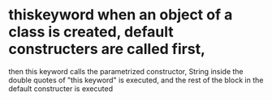 # thiskeyword when an object of a class is created, default constructers are called first, 
then this keyword calls the parametrized constructor, String inside the double quotes of "this keyword" is executed, and the rest of the block in the default constructer is  executed
